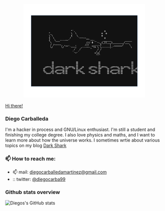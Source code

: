 <p align="center">
  <img height="300" src="dark_shark_logo.svg">
</p>

[Hi there!](/hi_there.gif)

### Diego Carballeda


I'm a hacker in process and GNU/Linux enthusiast. 
I'm still a student and finishing my college degree. 
I also love physics and maths, and I want to learn more about how the universe works.
I sometimes wrtie about various topics on my blog [Dark Shark](https://diegocarba99.github.io/)


### 📫 How to reach me:

- :mailbox: mail: [diegocarballedamartinez@gmail.com](mailto:diegocarballedamartinez@gmail.com)
- :: twitter: [@diegocarba99](https://www.twiter.com/diegocarba99/)

### Github stats overview

![Diegos's GitHub stats](https://github-readme-stats.vercel.app/api?username=diegocarba99&show_icons=true)
